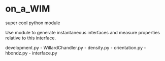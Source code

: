 # on_a_WIM
super cool python module

Use module to generate instantaneous interfaces and measure properties relative to this interface. 

development.py
    - WillardChandler.py
        - density.py
        - orientation.py
        - hbondz.py
        - interface.py
        
